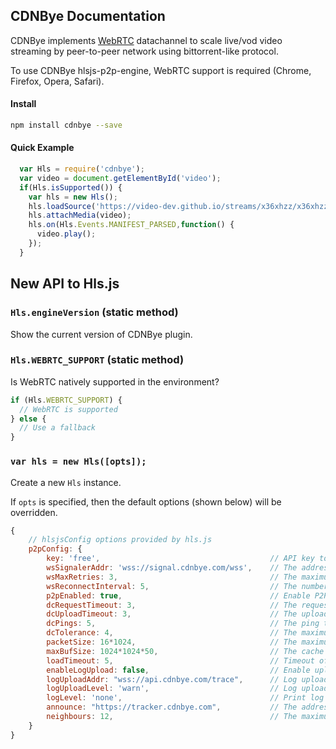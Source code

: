 ## CDNBye Documentation

CDNBye implements [WebRTC](https://en.wikipedia.org/wiki/WebRTC) datachannel to scale live/vod video streaming by peer-to-peer network using bittorrent-like protocol.

To use CDNBye hlsjs-p2p-engine, WebRTC support is required (Chrome, Firefox, Opera, Safari).

#### Install
```bash
npm install cdnbye --save
```

#### Quick Example
```javascript
  var Hls = require('cdnbye');
  var video = document.getElementById('video');
  if(Hls.isSupported()) {
    var hls = new Hls();
    hls.loadSource('https://video-dev.github.io/streams/x36xhzz/x36xhzz.m3u8');
    hls.attachMedia(video);
    hls.on(Hls.Events.MANIFEST_PARSED,function() {
      video.play();
    });
  }
```

## New API to Hls.js

### `Hls.engineVersion` (static method)
Show the current version of CDNBye plugin.

### `Hls.WEBRTC_SUPPORT` (static method)
Is WebRTC natively supported in the environment?
```javascript
if (Hls.WEBRTC_SUPPORT) {
  // WebRTC is supported
} else {
  // Use a fallback
}
```

### `var hls = new Hls([opts]);`
Create a new `Hls` instance.

If `opts` is specified, then the default options (shown below) will be overridden.

```javascript
{
    // hlsjsConfig options provided by hls.js
    p2pConfig: {
        key: 'free',                                      // API key to connected with tracker server (default=free)
        wsSignalerAddr: 'wss://signal.cdnbye.com/wss',    // The address of signal server
        wsMaxRetries: 3,                                  // The maximum number of reconnection attempts that will be made by websocket before giving up (default=3)
        wsReconnectInterval: 5,                           // The number of seconds to delay before attempting to reconnect by websocket (default=5)
        p2pEnabled: true,                                 // Enable P2P (default=true)
        dcRequestTimeout: 3,                              // The request timeout of datachannel (default=3)
        dcUploadTimeout: 3,                               // The upload timeout of datachannel (default=3)
        dcPings: 5,                                       // The ping times of datachannel (default=5)
        dcTolerance: 4,                                   // The maximum times of request timeout or errors allowed to make by peer before eliminating (default=4)
        packetSize: 16*1024,                              // The maximum package size sent by datachannel per time (default=16KB)
        maxBufSize: 1024*1024*50,                         // The cache size of binary data (default=50MB)
        loadTimeout: 5,                                   // Timeout of downloading by p2p (default=5)
        enableLogUpload: false,                           // Enable upload logs to server (default=false)
        logUploadAddr: "wss://api.cdnbye.com/trace",      // Log upload address
        logUploadLevel: 'warn',                           // Log upload level(debug, info, warn, error, none) (default=warn)
        logLevel: 'none',                                 // Print log level(debug, info, warn, error, none) (default=none)
        announce: "https://tracker.cdnbye.com",           // The address of tracker server
        neighbours: 12,                                   // The maximum number of peers allowed to connect (default=12)                             
    }
}
```
